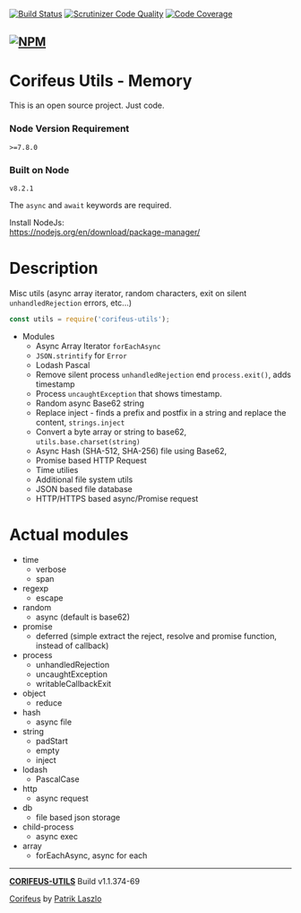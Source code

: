 [//]: #@corifeus-header

 [![Build Status](https://travis-ci.org/patrikx3/corifeus-utils.svg?branch=master)](https://travis-ci.org/patrikx3/corifeus-utils)  [![Scrutinizer Code Quality](https://scrutinizer-ci.com/g/patrikx3/corifeus-utils/badges/quality-score.png?b=master)](https://scrutinizer-ci.com/g/patrikx3/corifeus-utils/?branch=master)  [![Code Coverage](https://scrutinizer-ci.com/g/patrikx3/corifeus-utils/badges/coverage.png?b=master)](https://scrutinizer-ci.com/g/patrikx3/corifeus-utils/?branch=master)  
  
[![NPM](https://nodei.co/npm/corifeus-utils.png?downloads=true&downloadRank=true&stars=true)](https://www.npmjs.com/package/corifeus-utils/)
---
# Corifeus Utils - Memory

This is an open source project. Just code.

### Node Version Requirement 
``` 
>=7.8.0 
```  
   
### Built on Node 
``` 
v8.2.1
```   
   
The ```async``` and ```await``` keywords are required.

Install NodeJs:    
https://nodejs.org/en/download/package-manager/    

# Description  

                        
[//]: #@corifeus-header:end

Misc utils (async array iterator, random characters, exit on silent ```unhandledRejection``` errors, etc...)

```javascript
const utils = require('corifeus-utils');
```

* Modules
  * Async Array Iterator ```forEachAsync```
  * ```JSON.strintify``` for ```Error```
  * Lodash Pascal
  * Remove silent process ```unhandledRejection``` end ```process.exit()```, adds timestamp
  * Process ```uncaughtException``` that shows timestamp.
  * Random async Base62 string
  * Replace inject - finds a prefix and postfix in a string and replace the content, ```strings.inject```
  * Convert a byte array or string to base62, ```utils.base.charset(string)```
  * Async Hash (SHA-512, SHA-256) file using Base62,
  * Promise based HTTP Request
  * Time utilies
  * Additional file system utils
  * JSON based file database
  * HTTP/HTTPS based async/Promise request
  
# Actual modules
  
* time
  * verbose
  * span
* regexp
  * escape
* random
  * async (default is base62)
* promise
  * deferred (simple extract the reject, resolve and promise function, instead of callback)
* process
  * unhandledRejection
  * uncaughtException
  * writableCallbackExit
* object
  * reduce
* hash
  * async file
* string
  * padStart
  * empty
  * inject
* lodash
  * PascalCase
* http
  * async request
* db
  * file based json storage
* child-process
  * async exec
* array
  * forEachAsync, async for each

  
[//]: #@corifeus-footer

---

[**CORIFEUS-UTILS**](https://pages.corifeus.com/corifeus-utils) Build v1.1.374-69

[Corifeus](http://www.corifeus.com) by [Patrik Laszlo](http://patrikx3.com)

[//]: #@corifeus-footer:end
